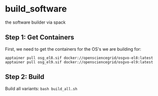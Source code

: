 # build_software
the software builder via spack

## Step 1: Get Containers

First, we need to get the containers for the OS's we are building for:

```
apptainer pull osg_el8.sif docker://opensciencegrid/osgvo-el8:latest
apptainer pull osg_el9.sif docker://opensciencegrid/osgvo-el9:latest
```

## Step 2: Build

Build all variants:
`bash build_all.sh`

